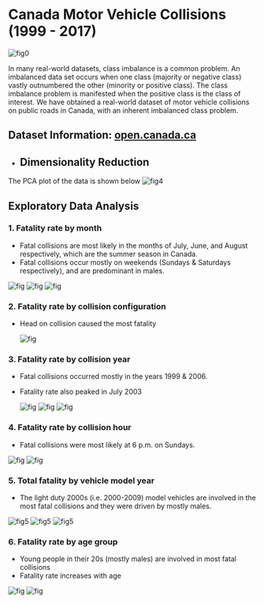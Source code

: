 # Canada Motor Vehicle Collisions (1999 - 2017)

![fig0](canada-collision/image/photo.jpg)

In many real-world datasets, class imbalance is a common problem. An imbalanced data set occurs when one class (majority or negative class) vastly outnumbered the other (minority or positive class). The class imbalance problem is manifested when the positive class is the class of interest. We have obtained a real-world dataset of motor vehicle collisions on public roads in Canada, with an inherent imbalanced class problem.

## Dataset Information: [open.canada.ca](https://open.canada.ca/data/en/dataset/1eb9eba7-71d1-4b30-9fb1-30cbdab7e63a)


- ## Dimensionality Reduction

The PCA plot of the data is shown below
![fig4](canada-collision/image/pca.png)


## Exploratory Data Analysis

### 1. Fatality rate by month

- Fatal collisions are most likely in the months of July, June, and August respectively, which are the summer season in Canada.
- Fatal collisions occur mostly on weekends (Sundays & Saturdays respectively), and are predominant in males.


![fig](canada-collision/image/fig9b.png)
![fig](canada-collision/image/fig9c.png)
![fig](canada-collision/image/fig9a.png)

### 2. Fatality rate by collision configuration

- Head on collision caused the most fatality

  ![fig](canada-collision/image/fig_conf.png)
 
### 3. Fatality rate by collision year

- Fatal collisions occurred mostly in the years 1999 & 2006.
- Fatality rate also peaked in July 2003

  ![fig](canada-collision/image/fig1c.png)
  ![fig](canada-collision/image/fig1a.png)
  ![fig](canada-collision/image/fig1b.png)

### 4. Fatality rate by collision hour

- Fatal collisions were most likely at 6 p.m. on Sundays.

![fig](canada-collision/image/fig_h2.png)
![fig](canada-collision/image/fig_h1.png)

### 5. Total fatality  by vehicle model year

- The light duty 2000s (i.e. 2000-2009) model vehicles are involved in the most fatal collisions and they were driven by mostly males.

![fig5](canada-collision/image/fig5a.png)
![fig5](canada-collision/image/fig5b.png)
![fig5](canada-collision/image/fig7.png)

### 6. Fatality rate by age group

- Young people in their 20s (mostly males) are involved in most fatal collisions
- Fatality rate increases with age

![fig](canada-collision/image/fig3a.png)
![fig](canada-collision/image/fig3b.png)

